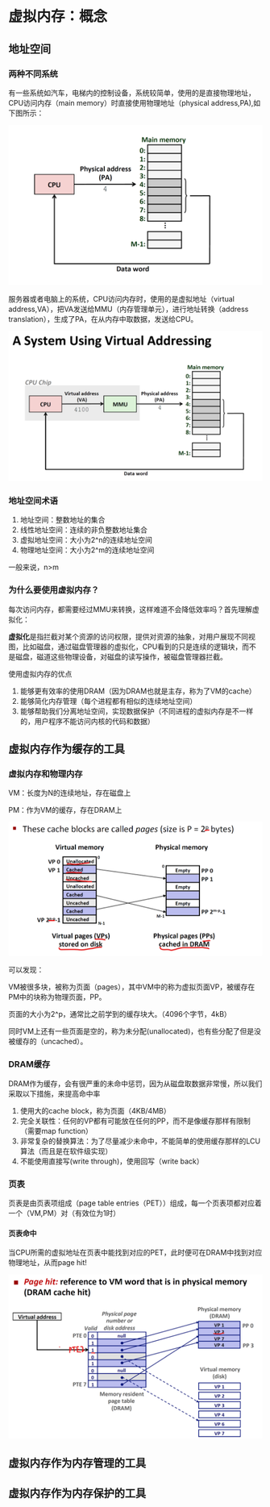 # 虚拟内存：概念

## 地址空间

### 两种不同系统

有一些系统如汽车，电梯内的控制设备，系统较简单，使用的是直接物理地址，CPU访问内存（main memory）时直接使用物理地址（physical address,PA),如下图所示：

![image-20200308123107014](虚拟内存.assets/image-20200308123107014.png)

服务器或者电脑上的系统，CPU访问内存时，使用的是虚拟地址（virtual address,VA），把VA发送给MMU（内存管理单元），进行地址转换（address translation），生成了PA，在从内存中取数据，发送给CPU。

![image-20200308123123469](虚拟内存.assets/image-20200308123123469.png)

### 地址空间术语

1. 地址空间：整数地址的集合
2. 线性地址空间：连续的非负整数地址集合
3. 虚拟地址空间：大小为2^n的连续地址空间
4. 物理地址空间：大小为2^m的连续地址空间

一般来说，n>m

### 为什么要使用虚拟内存？

每次访问内存，都需要经过MMU来转换，这样难道不会降低效率吗？首先理解虚拟化：

**虚拟化**是指拦截对某个资源的访问权限，提供对资源的抽象，对用户展现不同视图，比如磁盘，通过磁盘管理器的虚拟化，CPU看到的只是连续的逻辑块，而不是磁盘，磁道这些物理设备，对磁盘的读写操作，被磁盘管理器拦截。

使用虚拟内存的优点

1. 能够更有效率的使用DRAM（因为DRAM也就是主存，称为了VM的cache）
2. 能够简化内存管理（每个进程都有相似的连续地址空间）
3. 能够帮助我们分离地址空间，实现数据保护（不同进程的虚拟内存是不一样的，用户程序不能访问内核的代码和数据）

## 虚拟内存作为缓存的工具

### 虚拟内存和物理内存

VM：长度为N的连续地址，存在磁盘上

PM：作为VM的缓存，存在DRAM上

![image-20200308124736389](虚拟内存.assets/image-20200308124736389.png)

可以发现：

VM被很多块，被称为页面（pages），其中VM中的称为虚拟页面VP，被缓存在PM中的块称为物理页面，PP。

页面的大小为2^p，通常比之前学到的缓存块大。（4096个字节，4kB）

同时VM上还有一些页面是空的，称为未分配(unallocated)，也有些分配了但是没被缓存的（uncached）。

### DRAM缓存

DRAM作为缓存，会有很严重的未命中惩罚，因为从磁盘取数据非常慢，所以我们采取以下措施，来提高命中率

1. 使用大的cache block，称为页面（4KB/4MB）
2. 完全关联性：任何的VP都有可能放在任何的PP，而不是像缓存那样有限制（需要map function）
3. 非常复杂的替换算法：为了尽量减少未命中，不能简单的使用缓存那样的LCU算法（而且是在软件级实现）
4. 不能使用直接写(write through)，使用回写（write back）

### 页表

页表是由页表项组成（page table entries（PET））组成，每一个页表项都对应着一个（VM,PM）对（有效位为1时）

#### 页表命中

当CPU所需的虚拟地址在页表中能找到对应的PET，此时便可在DRAM中找到对应物理地址，从而page hit!

![image-20200308130711869](虚拟内存.assets/image-20200308130711869.png)

## 虚拟内存作为内存管理的工具

## 虚拟内存作为内存保护的工具